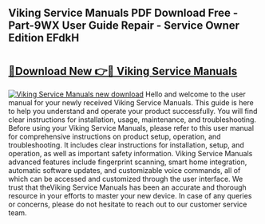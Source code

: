 ## Viking Service Manuals PDF Download Free - Part-9WX User Guide Repair - Service Owner Edition EFdkH

# <h2><a href="http://bc13622.oget.top/?id=Viking+Service+Manuals">🔗Download New 👉🔴 Viking Service Manuals</a></h2>

[![Viking Service Manuals new download](https://i.imgur.com/5g1atiW.png)](http://bc13622.oget.top/?id=Viking+Service+Manuals)
Hello and welcome to the user manual for your newly received Viking Service Manuals. This guide is here to help you understand and operate your product successfully. You will find clear instructions for installation, usage, maintenance, and troubleshooting. Before using your Viking Service Manuals, please refer to this user manual for comprehensive instructions on product setup, operation, and troubleshooting. It includes clear instructions for installation, setup, and operation, as well as important safety information. Viking Service Manuals advanced features include fingerprint scanning, smart home integration, automatic software updates, and customizable voice commands, all of which can be accessed and customized through the user interface. We trust that theViking Service Manuals has been an accurate and thorough resource in your efforts to master your new device. In case of any queries or concerns, please do not hesitate to reach out to our customer service team.
